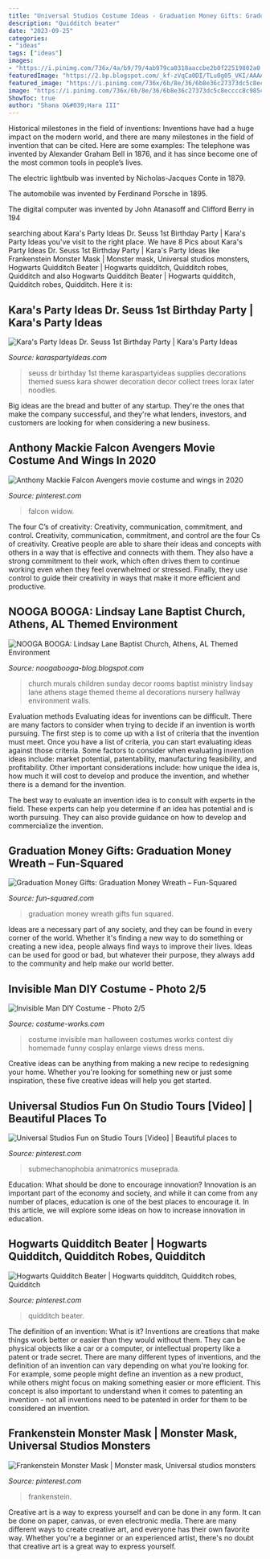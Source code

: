 ```yaml
---
title: "Universal Studios Costume Ideas - Graduation Money Gifts: Graduation Money Wreath – Fun-squared"
description: "Quidditch beater"
date: "2023-09-25"
categories:
- "ideas"
tags: ["ideas"]
images:
- "https://i.pinimg.com/736x/4a/b9/79/4ab979ca0318aaccbe2b0f22519802a0.jpg"
featuredImage: "https://2.bp.blogspot.com/_kf-zVqCa0DI/TLu0g05_VKI/AAAAAAAAAGg/xSt9-wGI-C8/s1600/07-ll-church-murals.jpg"
featured_image: "https://i.pinimg.com/736x/6b/8e/36/6b8e36c27373dc5c8ecccc8c985c6c8f.jpg"
image: "https://i.pinimg.com/736x/6b/8e/36/6b8e36c27373dc5c8ecccc8c985c6c8f.jpg"
ShowToc: true
author: "Shana O&#039;Hara III"
---
```



Historical milestones in the field of inventions:
Inventions have had a huge impact on the modern world, and there are many milestones in the field of invention that can be cited. Here are some examples:
The telephone was invented by Alexander Graham Bell in 1876, and it has since become one of the most common tools in people’s lives.

The electric lightbulb was invented by Nicholas-Jacques Conte in 1879.

The automobile was invented by Ferdinand Porsche in 1895. 

The digital computer was invented by John Atanasoff and Clifford Berry in 194
	

		
searching about Kara&#039;s Party Ideas Dr. Seuss 1st Birthday Party | Kara&#039;s Party Ideas you've visit to the right place. We have 8 Pics about Kara&#039;s Party Ideas Dr. Seuss 1st Birthday Party | Kara&#039;s Party Ideas like Frankenstein Monster Mask | Monster mask, Universal studios monsters, Hogwarts Quidditch Beater | Hogwarts quidditch, Quidditch robes, Quidditch and also Hogwarts Quidditch Beater | Hogwarts quidditch, Quidditch robes, Quidditch. Here it is:
		
    
## Kara&#039;s Party Ideas Dr. Seuss 1st Birthday Party | Kara&#039;s Party Ideas

<img loading=lazy src="https://www.karaspartyideas.com/wp-content/uploads/2012/05/577750_3873184067648_1220067794_33623766_1550447019_n_600x925.jpg" onerror="this.onerror=null;this.src='https://tse2.mm.bing.net/th?id=OIP.spyKNn_AQPVoVfUl5YntngHaLa&amp;pid=15.1';" alt="Kara&#039;s Party Ideas Dr. Seuss 1st Birthday Party | Kara&#039;s Party Ideas">

_Source: karaspartyideas.com_

>seuss dr birthday 1st theme karaspartyideas supplies decorations themed suess kara shower decoration decor collect trees lorax later noodles. 

	

Big ideas are the bread and butter of any startup. They're the ones that make the company successful, and they're what lenders, investors, and customers are looking for when considering a new business.

    
## Anthony Mackie Falcon Avengers Movie Costume And Wings In 2020

<img loading=lazy src="https://i.pinimg.com/736x/4a/b9/79/4ab979ca0318aaccbe2b0f22519802a0.jpg" onerror="this.onerror=null;this.src='https://tse2.mm.bing.net/th?id=OIP.cs3uth3dBZBxOMyWhnBC5QHaLH&amp;pid=15.1';" alt="Anthony Mackie Falcon Avengers movie costume and wings in 2020">

_Source: pinterest.com_

>falcon widow. 

	

The four C’s of creativity: Creativity, communication, commitment, and control.
Creativity, communication, commitment, and control are the four Cs of creativity. Creative people are able to share their ideas and concepts with others in a way that is effective and connects with them. They also have a strong commitment to their work, which often drives them to continue working even when they feel overwhelmed or stressed. Finally, they use control to guide their creativity in ways that make it more efficient and productive.

    
## NOOGA BOOGA: Lindsay Lane Baptist Church, Athens, AL Themed Environment

<img loading=lazy src="https://2.bp.blogspot.com/_kf-zVqCa0DI/TLu0g05_VKI/AAAAAAAAAGg/xSt9-wGI-C8/s1600/07-ll-church-murals.jpg" onerror="this.onerror=null;this.src='https://tse1.mm.bing.net/th?id=OIP.vOmu3z-VrKwNQj4zmF3OogHaJ4&amp;pid=15.1';" alt="NOOGA BOOGA: Lindsay Lane Baptist Church, Athens, AL Themed Environment">

_Source: noogabooga-blog.blogspot.com_

>church murals children sunday decor rooms baptist ministry lindsay lane athens stage themed theme al decorations nursery hallway environment walls. 

	

Evaluation methods
Evaluating ideas for inventions can be difficult. There are many factors to consider when trying to decide if an invention is worth pursuing. The first step is to come up with a list of criteria that the invention must meet. Once you have a list of criteria, you can start evaluating ideas against those criteria.
Some factors to consider when evaluating invention ideas include: market potential, patentability, manufacturing feasibility, and profitability. Other important considerations include: how unique the idea is, how much it will cost to develop and produce the invention, and whether there is a demand for the invention.

The best way to evaluate an invention idea is to consult with experts in the field. These experts can help you determine if an idea has potential and is worth pursuing. They can also provide guidance on how to develop and commercialize the invention.

    
## Graduation Money Gifts: Graduation Money Wreath – Fun-Squared

<img loading=lazy src="https://fun-squared.com/wp-content/uploads/2018/04/Graduation-Money-Wreath-726x1024.png" onerror="this.onerror=null;this.src='https://tse3.mm.bing.net/th?id=OIP.e1Qt7cMZgG8ezDbW_j6j8QHaKc&amp;pid=15.1';" alt="Graduation Money Gifts: Graduation Money Wreath – Fun-Squared">

_Source: fun-squared.com_

>graduation money wreath gifts fun squared. 

	

Ideas are a necessary part of any society, and they can be found in every corner of the world. Whether it's finding a new way to do something or creating a new idea, people always find ways to improve their lives. Ideas can be used for good or bad, but whatever their purpose, they always add to the community and help make our world better.

    
## Invisible Man DIY Costume - Photo 2/5

<img loading=lazy src="http://photos.costume-works.com/full/invisible_man3.jpg" onerror="this.onerror=null;this.src='https://tse4.mm.bing.net/th?id=OIP.mqlVBYJFZd5aE_UKMc98OQHaJ3&amp;pid=15.1';" alt="Invisible Man DIY Costume - Photo 2/5">

_Source: costume-works.com_

>costume invisible man halloween costumes works contest diy homemade funny cosplay enlarge views dress mens. 

	

Creative ideas can be anything from making a new recipe to redesigning your home. Whether you're looking for something new or just some inspiration, these five creative ideas will help you get started.

    
## Universal Studios Fun On Studio Tours [Video] | Beautiful Places To

<img loading=lazy src="https://i.pinimg.com/736x/6b/8e/36/6b8e36c27373dc5c8ecccc8c985c6c8f.jpg" onerror="this.onerror=null;this.src='https://tse4.mm.bing.net/th?id=OIP.2IbHC69RnlqLUB_c5kAx1gHaNK&amp;pid=15.1';" alt="Universal Studios Fun on Studio Tours [Video] | Beautiful places to">

_Source: pinterest.com_

>submechanophobia animatronics museprada. 

	

Education: What should be done to encourage innovation?
Innovation is an important part of the economy and society, and while it can come from any number of places, education is one of the best places to encourage it. In this article, we will explore some ideas on how to increase innovation in education.

    
## Hogwarts Quidditch Beater | Hogwarts Quidditch, Quidditch Robes, Quidditch

<img loading=lazy src="https://i.pinimg.com/736x/1d/a6/34/1da634a8dc65a30883c165dd7fc0eee3.jpg" onerror="this.onerror=null;this.src='https://tse3.mm.bing.net/th?id=OIP.hXswS0NPqSwZOouuOuE0pgHaHa&amp;pid=15.1';" alt="Hogwarts Quidditch Beater | Hogwarts quidditch, Quidditch robes, Quidditch">

_Source: pinterest.com_

>quidditch beater. 

	

The definition of an invention: What is it?
Inventions are creations that make things work better or easier than they would without them. They can be physical objects like a car or a computer, or intellectual property like a patent or trade secret. There are many different types of inventions, and the definition of an invention can vary depending on what you're looking for. For example, some people might define an invention as a new product, while others might focus on making something easier or more efficient. This concept is also important to understand when it comes to patenting an invention - not all inventions need to be patented in order for them to be considered an invention.

    
## Frankenstein Monster Mask | Monster Mask, Universal Studios Monsters

<img loading=lazy src="https://i.pinimg.com/736x/ad/4c/16/ad4c1678e961b3051a1b20677baa60ed.jpg" onerror="this.onerror=null;this.src='https://tse1.mm.bing.net/th?id=OIP.9Se1iTVpxmuYgdRxoM_AogHaJ3&amp;pid=15.1';" alt="Frankenstein Monster Mask | Monster mask, Universal studios monsters">

_Source: pinterest.com_

>frankenstein. 

	

Creative art is a way to express yourself and can be done in any form. It can be done on paper, canvas, or even electronic media. There are many different ways to create creative art, and everyone has their own favorite way. Whether you're a beginner or an experienced artist, there's no doubt that creative art is a great way to express yourself.

